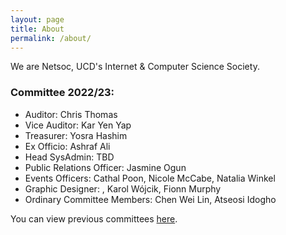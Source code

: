 ```yaml
---
layout: page
title: About
permalink: /about/
---
```


We are Netsoc, UCD's Internet & Computer Science Society.

### Committee 2022/23:

* Auditor: Chris Thomas
* Vice Auditor: Kar Yen Yap
* Treasurer: Yosra Hashim
* Ex Officio: Ashraf Ali
* Head SysAdmin: TBD
* Public Relations Officer: Jasmine Ogun
* Events Officers: Cathal Poon, Nicole McCabe, Natalia Winkel
* Graphic Designer: , Karol Wójcik, Fionn Murphy
* Ordinary Committee Members: Chen Wei Lin, Atseosi Idogho

You can view previous committees [here](history).
